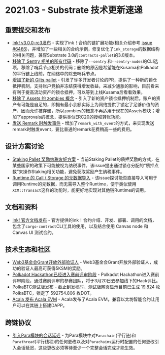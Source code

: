 # 2021.03 - Substrate 技术更新速递

## 重要提交和发布

* [Ink! v3.0.0-rc3发布](https://github.com/paritytech/ink/releases/tag/v3.0.0-rc3) - 实现了ink！合约的链扩展功能(相关介绍参考 [issue #6466](https://github.com/paritytech/substrate/issues/6466))，并增加了一些相关的合约示例，修复优化了`ink_storage`的数据结构的相关问题，兼容Substrate 3.0的`contracts-pallet`的3.0版本。
* [移除了 Sentry 相关的所有代码](https://github.com/paritytech/substrate/pull/8079) - 移除了`--sentry` 和`--sentry-nodes`的CLI选项，移除了哨兵节点相关的代码；删除的原因是希望能在Kusama和Polkadot的平行链上线前，在网络中的除去哨兵节点。
* [增加了新的 Gilts pallet](https://github.com/paritytech/substrate/pull/8139) - 引发了许多开发者讨论的PR，提供了一种新的锁仓抵押机制，支持账户竞拍并冻结获得增发收益，来减少通胀的影响，目前看来有利于提高流动资产的锁仓抵押，可以等到上线Kusama后看看效果。
* [移除了 Assets 的 zombies 概念](https://github.com/paritytech/substrate/pull/8220) - 引入了新的资产锁仓抵押机制后，账户的资产有可能是自足的，即拥有最小余额实际上为网络提供了锁定了足够价值的资产，因而允许被存储，所以zombies的概念不再适用于现在的Assets模块；增加了approvals的概念，提供类似ERC20的授权转账功能。
* [发送 Remark 时触发事件](https://github.com/paritytech/substrate/pull/8120) - 增加了`remark_with_event`的方式，来实现发送remark时触发event，要比普通的remark花费稍高一些的费用。


## 设计方案讨论
* [Staking Pallet 奖励纳税友好方案](https://github.com/paritytech/substrate/issues/8284) - 当前Staking Pallet的质押奖励的方式，在某些国家的政策下可能被视为纳税事件，该issue提出通过锁仓分配的“质押点数”来操作Staking相关功能，避免获取奖励产生纳税事件。
* [Runtime 的 Call / Storage 的元数据导入](https://github.com/paritytech/substrate/issues/8158) - 该issue探讨能否直接导入可用于调用Runtime的元数据，而无需导入整个Runtime，便于类似使用`XCM::Transact`这样的功能时，能更好地实现对其他链Runtime的调用。

## 文档和资料

* [Ink! 官方文档发布](https://paritytech.github.io/ink-docs/) - 官方提供的ink！合约介绍、开发、部署、调用的文档，包含了`cargo-contract`CLI工具的使用，以及结合使用 Canvas node 和 Canvas UI 测试合约。

## 技术生态和社区
* [Web3基金会Grant开放外部验证人](https://github.com/w3f/Grant-Milestone-Delivery) - Web3基金会Grant开放外部验证人，成功的验证人最高可获得5KSM的奖励。
* [Polkadot Hackathon已经进入赛前评审阶段](https://mp.weixin.qq.com/s/eoWgLSrjptHoyMrAE4UP-g) - Polkadot Hackathon进入赛前评审阶段，通过赛前评审的参赛团队，将于3月20日去参加线下的Hack评比。
* [PolkaBTC测试版发布](https://medium.com/interlay/polkabtc-beta-testnet-launch-2cc9ea7431b7) - 截止到发稿时，[测试版](https://beta.polkabtc.io)网页显示目前已生成 19.824 枚PolkaBTC，锁定了 592754.806 枚DOT。
* [Acala 发布 Acala EVM](https://medium.com/acalanetwork/acala-launches-the-acala-evm-for-defi-on-polkadot-ethereum-compatibility-with-unlimited-41aa893ca5a4) - Acala发布了Acala EVM，兼容以太坊智能合约让用户可以在其链上搭建DAPP。


## 跨链协议

* [引入Para模块的会话延迟](https://github.com/paritytech/polkadot/pull/2406) - 为Para模块中对`Parachain`(平行链)和`Parathread`(平行线程)的任何更改以及对`Parachains`运行时配置的任何更改引入会话延迟，这些更改必须等待至少一个完整会话完成才能生效。